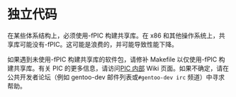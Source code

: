 # 独立代码

在某些体系结构上，必须使用-fPIC 构建共享库。在 x86 和其他操作系统上，共享库可能没有-fPIC。这可能是浪费的，并可能导致性能下降。

如果遇到未使用-fPIC 构建共享库的软件包，请修补 Makefile 以仅使用-fPIC 构建共享库。有关 PIC 的更多信息，请访问[PIC 内部](https://wiki.gentoo.org/wiki/Project:Hardened/Position_Independent_Code_internals) Wiki 页面。如果不确定，请在公共开发者论坛（例如 gentoo-dev 邮件列表或`#gentoo-dev irc` 频道）中寻求帮助。
